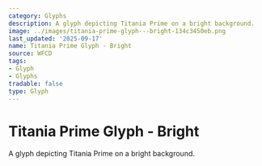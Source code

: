 ```yaml
---
category: Glyphs
description: A glyph depicting Titania Prime on a bright background.
image: ../images/titania-prime-glyph---bright-134c3450eb.png
last_updated: '2025-09-17'
name: Titania Prime Glyph - Bright
source: WFCD
tags:
- Glyph
- Glyphs
tradable: false
type: Glyph
---
```


# Titania Prime Glyph - Bright

A glyph depicting Titania Prime on a bright background.

